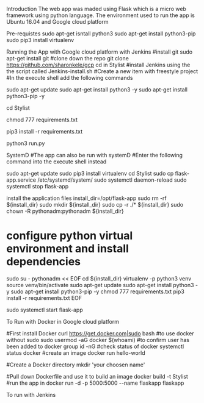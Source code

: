 Introduction The web app was maded using Flask which is a micro web framework using python language. The environment used to run the app is Ubuntu 16.04 and Google cloud platform

Pre-requistes sudo apt-get isntall python3 sudo apt-get install python3-pip sudo pip3 install virtualenv

Running the App with Google cloud platform with Jenkins #install git sudo apt-get install git #clone down the repo git clone https://github.com/sharonkele/gcp cd in Stylist #install Jenkins using the the script called Jenkins-install.sh #Create a new item with freestyle project #In the execute shell add the following commands

sudo apt-get update sudo apt-get install python3 -y sudo apt-get install python3-pip -y

cd Stylist

chmod 777 requirements.txt

pip3 install -r requirements.txt

python3 run.py

SystemD #The app can also be run with systemD #Enter the following command into the execute shell instead

sudo apt-get update sudo pip3 install virtualenv cd Stylist sudo cp flask-app.service /etc/systemd/system/ sudo systemctl daemon-reload sudo systemctl stop flask-app

install the application files
install_dir=/opt/flask-app sudo rm -rf ${install_dir} sudo mkdir ${install_dir} sudo cp -r ./* ${install_dir} sudo chown -R pythonadm:pythonadm ${install_dir}

# configure python virtual environment and install dependencies
sudo su - pythonadm << EOF cd ${install_dir} virtualenv -p python3 venv source venv/bin/activate sudo apt-get update sudo apt-get install python3 -y sudo apt-get install python3-pip -y chmod 777 requirements.txt pip3 install -r requirements.txt EOF

sudo systemctl start flask-app

To Run with Docker in Google cloud platform

#First install Docker curl https://get.docker.com|sudo bash #to use docker without sudo sudo usermod -aG docker $(whoami) #to confirm user has been added to docker group id -nG #check status of docker systemctl status docker #create an image docker run hello-world

#Create a Docker directory mkdir 'your choosen name'

#Pull down Dockerfile and use it to build an image docker build -t Stylist #run the app in docker run -d -p 5000:5000 --name flaskapp flaskapp

To run with Jenkins
